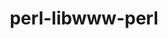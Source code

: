 ---
title: "perl-libwww-perl"
layout: cache
categories: [package, develop]
meta: {"versions": ["6.68"], "compilers": ["gcc@=7.3.1"], "oss": ["amzn2"], "platforms": ["linux"], "targets": ["aarch64", "neoverse_n1", "x86_64_v3"], "stacks": ["aws-ahug", "aws-ahug-aarch64", "root"], "num_specs": 9, "num_specs_by_stack": {"root": 9, "aws-ahug-aarch64": 8, "aws-ahug": 1}}
spec_details: [{"hash": "tnnnpbvwozbxr3oanpsknrttkddeu6r2", "compiler": "gcc@=7.3.1", "versions": ["6.68"], "os": "amzn2", "platform": "linux", "target": "aarch64", "variants": ["build_system=perl"], "stacks": ["root", "aws-ahug-aarch64"], "size": "-", "tarball": "https://binaries.spack.io/develop/build_cache/linux-amzn2-aarch64/gcc-7.3.1/perl-libwww-perl-6.68/linux-amzn2-aarch64-gcc-7.3.1-perl-libwww-perl-6.68-tnnnpbvwozbxr3oanpsknrttkddeu6r2.spack"}, {"hash": "5o6aaxcqrrdfrxryevnctvy3ed76rppv", "compiler": "gcc@=7.3.1", "versions": ["6.68"], "os": "amzn2", "platform": "linux", "target": "aarch64", "variants": ["build_system=perl"], "stacks": ["root", "aws-ahug-aarch64"], "size": "-", "tarball": "https://binaries.spack.io/develop/build_cache/linux-amzn2-aarch64/gcc-7.3.1/perl-libwww-perl-6.68/linux-amzn2-aarch64-gcc-7.3.1-perl-libwww-perl-6.68-5o6aaxcqrrdfrxryevnctvy3ed76rppv.spack"}, {"hash": "gac3okx64tg7xokdxpuzcklyvcgolujx", "compiler": "gcc@=7.3.1", "versions": ["6.68"], "os": "amzn2", "platform": "linux", "target": "aarch64", "variants": ["build_system=perl"], "stacks": ["root", "aws-ahug-aarch64"], "size": "-", "tarball": "https://binaries.spack.io/develop/build_cache/linux-amzn2-aarch64/gcc-7.3.1/perl-libwww-perl-6.68/linux-amzn2-aarch64-gcc-7.3.1-perl-libwww-perl-6.68-gac3okx64tg7xokdxpuzcklyvcgolujx.spack"}, {"hash": "xligedbpv53z6qhqvtuf5abzrpu7247c", "compiler": "gcc@=7.3.1", "versions": ["6.68"], "os": "amzn2", "platform": "linux", "target": "aarch64", "variants": ["build_system=perl"], "stacks": ["root", "aws-ahug-aarch64"], "size": "-", "tarball": "https://binaries.spack.io/develop/build_cache/linux-amzn2-aarch64/gcc-7.3.1/perl-libwww-perl-6.68/linux-amzn2-aarch64-gcc-7.3.1-perl-libwww-perl-6.68-xligedbpv53z6qhqvtuf5abzrpu7247c.spack"}, {"hash": "p5ret4pjsfbwbjobculy6z5xmvkypx2i", "compiler": "gcc@=7.3.1", "versions": ["6.68"], "os": "amzn2", "platform": "linux", "target": "neoverse_n1", "variants": ["build_system=perl"], "stacks": ["root", "aws-ahug-aarch64"], "size": "-", "tarball": "https://binaries.spack.io/develop/build_cache/linux-amzn2-neoverse_n1/gcc-7.3.1/perl-libwww-perl-6.68/linux-amzn2-neoverse_n1-gcc-7.3.1-perl-libwww-perl-6.68-p5ret4pjsfbwbjobculy6z5xmvkypx2i.spack"}, {"hash": "yn4nel4qob64xw6nl7ac4bqogi4burou", "compiler": "gcc@=7.3.1", "versions": ["6.68"], "os": "amzn2", "platform": "linux", "target": "neoverse_n1", "variants": ["build_system=perl"], "stacks": ["root", "aws-ahug-aarch64"], "size": "-", "tarball": "https://binaries.spack.io/develop/build_cache/linux-amzn2-neoverse_n1/gcc-7.3.1/perl-libwww-perl-6.68/linux-amzn2-neoverse_n1-gcc-7.3.1-perl-libwww-perl-6.68-yn4nel4qob64xw6nl7ac4bqogi4burou.spack"}, {"hash": "zivcotmuewnzk25fph5mribfmg6jurdn", "compiler": "gcc@=7.3.1", "versions": ["6.68"], "os": "amzn2", "platform": "linux", "target": "neoverse_n1", "variants": ["build_system=perl"], "stacks": ["root", "aws-ahug-aarch64"], "size": "-", "tarball": "https://binaries.spack.io/develop/build_cache/linux-amzn2-neoverse_n1/gcc-7.3.1/perl-libwww-perl-6.68/linux-amzn2-neoverse_n1-gcc-7.3.1-perl-libwww-perl-6.68-zivcotmuewnzk25fph5mribfmg6jurdn.spack"}, {"hash": "r3v24wkn75frqpazuvwhtd3jfakrg5ii", "compiler": "gcc@=7.3.1", "versions": ["6.68"], "os": "amzn2", "platform": "linux", "target": "neoverse_n1", "variants": ["build_system=perl"], "stacks": ["root", "aws-ahug-aarch64"], "size": "-", "tarball": "https://binaries.spack.io/develop/build_cache/linux-amzn2-neoverse_n1/gcc-7.3.1/perl-libwww-perl-6.68/linux-amzn2-neoverse_n1-gcc-7.3.1-perl-libwww-perl-6.68-r3v24wkn75frqpazuvwhtd3jfakrg5ii.spack"}, {"hash": "iojnysrdiqdmnbcxlgfh5i6jwqo2sk24", "compiler": "gcc@=7.3.1", "versions": ["6.68"], "os": "amzn2", "platform": "linux", "target": "x86_64_v3", "variants": ["build_system=perl"], "stacks": ["root", "aws-ahug"], "size": "-", "tarball": "https://binaries.spack.io/develop/build_cache/linux-amzn2-x86_64_v3/gcc-7.3.1/perl-libwww-perl-6.68/linux-amzn2-x86_64_v3-gcc-7.3.1-perl-libwww-perl-6.68-iojnysrdiqdmnbcxlgfh5i6jwqo2sk24.spack"}]
---